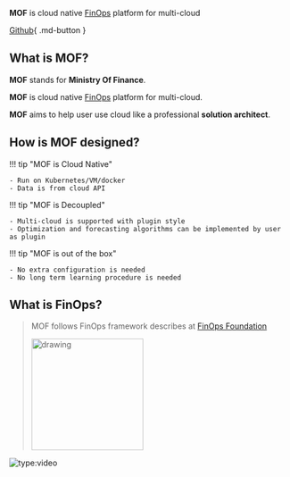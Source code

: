 **MOF** is cloud native [FinOps](https://www.finops.org/introduction/what-is-finops/) platform for multi-cloud

[Github](https://github.com/pointgoal/mof){ .md-button }

## What is MOF?

**MOF** stands for **Ministry Of Finance**.

**MOF** is cloud native [FinOps](https://www.finops.org/introduction/what-is-finops/) platform for multi-cloud.

**MOF** aims to help user use cloud like a professional **solution architect**.

## How is MOF designed?

!!! tip "MOF is Cloud Native"

    - Run on Kubernetes/VM/docker
    - Data is from cloud API

!!! tip "MOF is Decoupled"

    - Multi-cloud is supported with plugin style
    - Optimization and forecasting algorithms can be implemented by user as plugin

!!! tip "MOF is out of the box"

    - No extra configuration is needed
    - No long term learning procedure is needed

## What is FinOps?
> MOF follows FinOps framework describes at [FinOps Foundation](https://www.finops.org/introduction/what-is-finops/)
>
> <img src="https://www.finops.org/img/media/f2-logos/svg/f2-logo-full-2-color.svg" alt="drawing" width="200"/>

![type:video](https://www.youtube.com/embed/VDrcgEne6lU)


